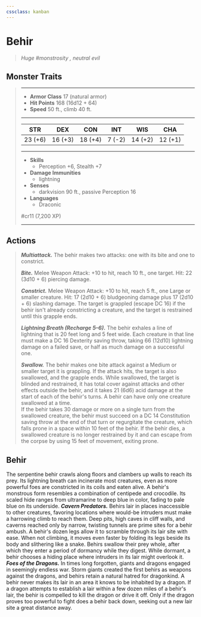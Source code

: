 ```yaml
---
cssclass: kanban
---
```


# Behir
>*Huge #monstrosity , neutral evil*
## Monster Traits
>___
>- **Armor Class** 17 (natural armor)
>- **Hit Points** 168 (16d12 + 64)
>- **Speed** 50 ft., climb 40 ft.
>___
>|STR|DEX|CON|INT|WIS|CHA|
>|:---:|:---:|:---:|:---:|:---:|:---:|
>|23 (+6)|16 (+3)|18 (+4)|7 (-2)|14 (+2)|12 (+1)|
>___
>- **Skills**
>	 - Perception +6, Stealth +7
>- **Damage Immunities**
>	 - lightning
>- **Senses**
>	 - darkvision 90 ft., passive Perception 16
>- **Languages**
>	 - Draconic
>
> #cr11 (7,200 XP)
>___
## Actions
>***Multiattack.*** The behir makes two attacks: one with its bite and one to constrict.  
>
>***Bite.*** Melee Weapon Attack: +10 to hit, reach 10 ft., one target. Hit: 22 (3d10 + 6) piercing damage.  
>
>***Constrict.*** Melee Weapon Attack: +10 to hit, reach 5 ft., one Large or smaller creature. Hit: 17 (2d10 + 6) bludgeoning damage plus 17 (2d10 + 6) slashing damage. The target is grappled (escape DC 16) if the behir isn't already constricting a creature, and the target is restrained until this grapple ends.  
>
>***Lightning Breath (Recharge 5–6).*** The behir exhales a line of lightning that is 20 feet long and 5 feet wide. Each creature in that line must make a DC 16 Dexterity saving throw, taking 66 (12d10) lightning damage on a failed save, or half as much damage on a successful one.  
>
>***Swallow.*** The behir makes one bite attack against a Medium or smaller target it is grappling. If the attack hits, the target is also swallowed, and the grapple ends. While swallowed, the target is blinded and restrained, it has total cover against attacks and other effects outside the behir, and it takes 21 (6d6) acid damage at the start of each of the behir's turns. A behir can have only one creature swallowed at a time.  
>If the behir takes 30 damage or more on a single turn from the swallowed creature, the behir must succeed on a DC 14 Constitution saving throw at the end of that turn or regurgitate the creature, which falls prone in a space within 10 feet of the behir. If the behir dies, a swallowed creature is no longer restrained by it and can escape from the corpse by using 15 feet of movement, exiting prone.
## Behir
The serpentine behir crawls along floors and clambers up walls to reach its prey. Its lightning breath can incinerate most creatures, even as more powerful foes are constricted in its coils and eaten alive.
A behir's monstrous form resembles a combination of centipede and crocodile. Its scaled hide ranges from ultramarine to deep blue in color, fading to pale blue on its underside.
***Cavern Predators.*** Behirs lair in places inaccessible to other creatures, favoring locations where would-be intruders must make a harrowing climb to reach them. Deep pits, high caves in cliff walls, and caverns reached only by narrow, twisting tunnels are prime sites for a behir ambush. A behir's dozen legs allow it to scramble through its lair site with ease. When not climbing, it moves even faster by folding its legs beside its body and slithering like a snake.
Behirs swallow their prey whole, after which they enter a period of dormancy while they digest. While dormant, a behir chooses a hiding place where intruders in its lair might overlook it.
***Foes of the Dragons.*** In times long forgotten, giants and dragons engaged in seemingly endless war. Storm giants created the first behirs as weapons against the dragons, and behirs retain a natural hatred for dragonkind.
A behir never makes its lair in an area it knows to be inhabited by a dragon. If a dragon attempts to establish a lair within a few dozen miles of a behir's lair, the behir is compelled to kill the dragon or drive it off. Only if the dragon proves too powerful to fight does a behir back down, seeking out a new lair site a great distance away.